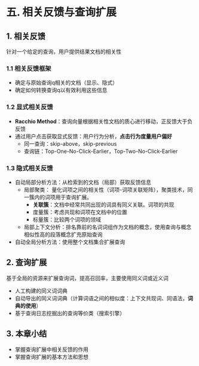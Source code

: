 # 五. 相关反馈与查询扩展

## 1. 相关反馈
针对一个给定的查询，用户提供结果文档的相关性

### 1.1 相关反馈框架
- 确定与原始查询q相关的文档（显示、隐式）
- 确定如何转换查询q以有效利用这些信息

### 1.2 显式相关反馈
- **Racchio Method**：查询向量根据相关性文档的质心进行移动，正反馈大于负反馈
- 通过用户点击获取显式反馈：用户行为分析，**点击行为度量用户偏好**
	- 同一查询：skip-above，skip-previous
	- 查询链：Top-One-No-Click-Earlier，Top-Two-No-Click-Earlier

### 1.3 隐式相关反馈

- 自动局部分析方法：从检索到的文档（局部）获取反馈信息
	- 局部聚类：	量化词项之间的相关性（词项-词项关联矩阵），聚类技术，同一簇内的词项用于查询扩展。
		- **关联簇**：文档中经常共同出现的词具有同义关联。词项的共现
		- 度量簇：考虑共现和词项在文档中的位置
		- 标量簇：比较两个词项的领域
	- 局部上下文分析：排名靠前的名词词组作为文档的概念，使用查询与概念相似性高的段落概念扩充原始查询
- 自动全局分析方法：使用整个文档集合扩展查询

## 2. 查询扩展
基于全局的资源来扩展查询词，提高召回率，主要使用同义词或近义词

- 人工构建的同义词词典
- 自动导出的同义词词典（计算词语之间的相似度：上下文共现词、同语法，**词典的使用**）
- 基于查询日志挖掘出的查询等价类（搜索引擎）

## 3. 本章小结
- 掌握查询扩展中相关反馈的作用
- 掌握查询扩展的基本方法和思想


